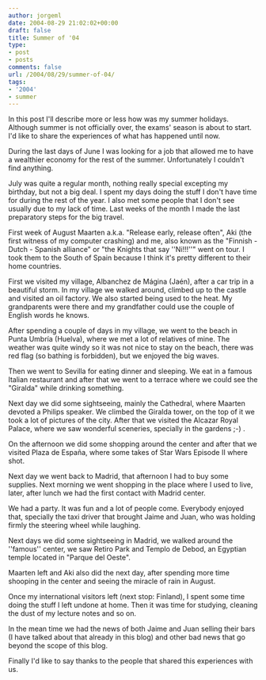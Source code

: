 ```yaml
---
author: jorgeml
date: 2004-08-29 21:02:02+00:00
draft: false
title: Summer of '04
type: 
- post
- posts
comments: false
url: /2004/08/29/summer-of-04/
tags:
- '2004'
- summer
---
```


In this post I'll describe more or less how was my summer holidays. Although
summer is not officially over, the exams' season is about to start. I'd like to
share the experiences of what has happened until now.

During the last days of June I was looking for a job that allowed me to have a
wealthier economy for the rest of the summer. Unfortunately I couldn't find
anything.

July was quite a regular month, nothing really special excepting my birthday,
but not a big deal. I spent my days doing the stuff I don't have time for
during the rest of the year. I also met some people that I don't see usually
due to my lack of time. Last weeks of the month I made the last preparatory
steps for the big travel.

First week of August Maarten a.k.a. "Release early, release often", Aki (the first witness of my computer crashing) and me, also known as the
"Finnish - Dutch - Spanish alliance" or "the Knights that say ''Ni!!!''" went
on tour. I took them to the South of Spain because I think it's pretty
different to their home countries.

First we visited my village, Albanchez de Mágina (Jaén), after a car trip
in a beautiful storm. In my village we walked around, climbed up to the castle
and visited an oil factory. We also started being used to the heat. My
grandparents were there and my grandfather could use the couple of English
words he knows.

After spending a couple of days in my village, we went to the beach in
Punta Umbría (Huelva), where we met a lot of relatives of mine. The weather
was quite windy so it was not nice to stay on the beach, there was red flag
(so bathing is forbidden), but we enjoyed the big waves.

Then we went to Sevilla for eating dinner and sleeping. We eat in a famous
Italian restaurant and after that we went to a terrace where we could see
the "Giralda" while drinking something.

Next day we did some sightseeing, mainly the Cathedral, where Maarten devoted
a Philips speaker. We climbed the Giralda tower, on the top of it we took a
lot of pictures of the city. After that we visited the Alcazar Royal Palace,
where we saw wonderful sceneries, specially in the gardens ;-) .

On the afternoon we did some shopping around the center and after that we
visited Plaza de España, where some takes of Star Wars Episode II where shot.

Next day we went back to Madrid, that afternoon I had to buy some supplies.
Next morning we went shopping in the place where I used to live, later, after
lunch we had the first contact with Madrid center.

We had a party. It was fun and a lot of people come. Everybody enjoyed that,
specially the taxi driver that brought Jaime and Juan, who was holding firmly
the steering wheel while laughing.

Next days we did some sightseeing in Madrid, we walked around the ''famous''
center, we saw Retiro Park and Templo de Debod, an Egyptian temple located in
"Parque del Oeste".

Maarten left and Aki also did the next day, after spending more time shooping
in the center and seeing the miracle of rain in August.

Once my international visitors left (next stop: Finland), I spent some time
doing the stuff I left undone at home. Then it was time for studying,
cleaning the dust of my lecture notes and so on.

In the mean time we had the news of both Jaime and Juan selling their bars
(I have talked about that already in this blog) and other bad news that go
beyond the scope of this blog.

Finally I'd like to say thanks to the people that shared this experiences with
us.
